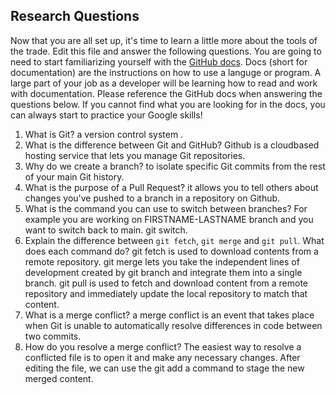 ## Research Questions 

Now that you are all set up, it's time to learn a little more about the tools of the trade. Edit this file and answer the following questions. You are going to need to start familiarizing yourself with the [GitHub docs](https://docs.github.com/en). Docs (short for documentation) are the instructions on how to use a languge or program. A large part of your job as a developer will be learning how to read and work with documentation. Please reference the GitHub docs when answering the questions below. If you cannot find what you are looking for in the docs, you can always start to practice your Google skills!

1. What is Git? a version control system .
2. What is the difference between Git and GitHub? Github is a cloudbased hosting service that lets you manage Git repositories.
3. Why do we create a branch? to isolate specific Git commits from the rest of your main Git history.
4. What is the purpose of a Pull Request? it allows you to tell others about changes you've pushed to a branch in a repository on Github.
5. What is the command you can use to switch between branches? For example you are working on FIRSTNAME-LASTNAME branch and you want to switch back to main. git switch.
6. Explain the difference between `git fetch`, `git merge` and `git pull`. What does each command do? git fetch is used to download contents from a remote repository. git merge lets you take the independent lines of development created by git branch and integrate them into a single branch. git pull is used to fetch and download content from a remote repository and immediately update the local repository to match that content.
7. What is a merge conflict? a merge conflict is an event that takes place when Git is unable to automatically resolve differences in code between two commits.
8. How do you resolve a merge conflict? The easiest way to resolve a conflicted file is to open it and make any necessary changes.
After editing the file, we can use the git add a command to stage the new merged content. 